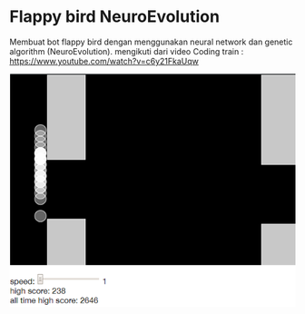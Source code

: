 # Flappy bird NeuroEvolution

Membuat bot flappy bird dengan menggunakan neural network dan genetic algorithm (NeuroEvolution).
mengikuti dari video Coding train : https://www.youtube.com/watch?v=c6y21FkaUqw

![Image description](/flappy-bird-Neural-Network-Genetic-Algorithm-NeuroEvolution/1.png)
